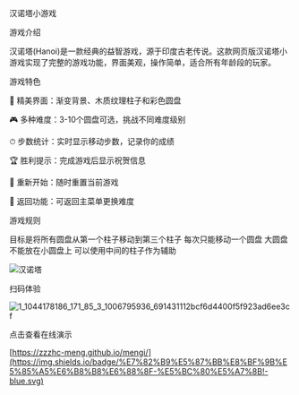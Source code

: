 汉诺塔小游戏 

游戏介绍


汉诺塔(Hanoi)是一款经典的益智游戏，源于印度古老传说。这款网页版汉诺塔小游戏实现了完整的游戏功能，界面美观，操作简单，适合所有年龄段的玩家。

游戏特色

🌟 ​​精美界面​​：渐变背景、木质纹理柱子和彩色圆盘

🎮 ​​多种难度​​：3-10个圆盘可选，挑战不同难度级别

⏱ ​​步数统计​​：实时显示移动步数，记录你的成绩

🏆 ​​胜利提示​​：完成游戏后显示祝贺信息

🔄 ​​重新开始​​：随时重置当前游戏

🚪 ​​返回功能​​：可返回主菜单更换难度

游戏规则

目标是将所有圆盘从第一个柱子移动到第三个柱子
每次只能移动一个圆盘
大圆盘不能放在小圆盘上
可以使用中间的柱子作为辅助

![汉诺塔](https://github.com/user-attachments/assets/a3b375de-5eca-404e-a4b5-035a5357c8fc)



扫码体验



![1_1044178186_171_85_3_1006795936_691431112bcf6d4400f5f923ad6ee3cf](https://github.com/user-attachments/assets/92ebbfaa-44d7-444d-a7a0-e02b72644b13)



点击查看在线演示 

[https://zzzhc-meng.github.io/mengi/](https://img.shields.io/badge/%E7%82%B9%E5%87%BB%E8%BF%9B%E5%85%A5%E6%B8%B8%E6%88%8F-%E5%BC%80%E5%A7%8B!-blue.svg)

